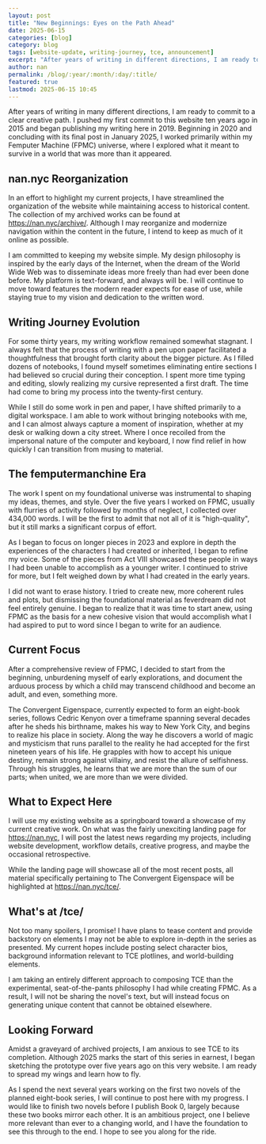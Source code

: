 ```yaml
---
layout: post
title: "New Beginnings: Eyes on the Path Ahead"
date: 2025-06-15
categories: [blog]
category: blog
tags: [website-update, writing-journey, tce, announcement]
excerpt: "After years of writing in different directions, I am ready to commit to a clear creative path and have reorganized this site to reflect that focus."
author: nan
permalink: /blog/:year/:month/:day/:title/
featured: true
lastmod: 2025-06-15 10:45
---
```


After years of writing in many different directions, I am ready to commit to a clear creative path. I pushed my first commit to this website ten years ago in 2015 and began publishing my writing here in 2019. Beginning in 2020 and concluding with its final post in January 2025, I worked primarily within my Femputer Machine (FPMC) universe, where I explored what it meant to survive in a world that was more than it appeared.

## nan.nyc Reorganization

In an effort to highlight my current projects, I have streamlined the organization of the website while maintaining access to historical content. The collection of my archived works can be found at https://nan.nyc/archive/. Although I may reorganize and modernize navigation within the content in the future, I intend to keep as much of it online as possible. 

I am committed to keeping my website simple. My design philosophy is inspired by the early days of the Internet, when the dream of the World Wide Web was to disseminate ideas more freely than had ever been done before. My platform is text-forward, and always will be. I will continue to move toward features the modern reader expects for ease of use, while staying true to my vision and dedication to the written word.

## Writing Journey Evolution

For some thirty years, my writing workflow remained somewhat stagnant. I always felt that the process of writing with a pen upon paper facilitated a thoughtfulness that brought forth clarity about the bigger picture. As I filled dozens of notebooks, I found myself sometimes eliminating entire sections I had believed so crucial during their conception. I spent more time typing and editing, slowly realizing my cursive represented a first draft. The time had come to bring my process into the twenty-first century.

While I still do some work in pen and paper, I have shifted primarily to a digital workspace. I am able to work without bringing notebooks with me, and I can almost always capture a moment of inspiration, whether at my desk or walking down a city street. Where I once recoiled from the impersonal nature of the computer and keyboard, I now find relief in how quickly I can transition from musing to material.

## The femputermanchine Era

The work I spent on my foundational universe was instrumental to shaping my ideas, themes, and style. Over the five years I worked on FPMC, usually with flurries of activity followed by months of neglect, I collected over 434,000 words. I will be the first to admit that not all of it is "high-quality", but it still marks a significant corpus of effort. 

As I began to focus on longer pieces in 2023 and explore in depth the experiences of the characters I had created or inherited, I began to refine my voice. Some of the pieces from Act VIII showcased these people in ways I had been unable to accomplish as a younger writer. I continued to strive for more, but I felt weighed down by what I had created in the early years. 

I did not want to erase history. I tried to create new, more coherent rules and plots, but dismissing the foundational material as feverdream did not feel entirely genuine. I began to realize that it was time to start anew, using FPMC as the basis for a new cohesive vision that would accomplish what I had aspired to put to word since I began to write for an audience.

## Current Focus

After a comprehensive review of FPMC, I decided to start from the beginning, unburdening myself of early explorations, and document the arduous process by which a child may transcend childhood and become an adult, and even, something more. 

The Convergent Eigenspace, currently expected to form an eight-book series, follows Cedric Kenyon over a timeframe spanning several decades after he sheds his birthname, makes his way to New York City, and begins to realize his place in society. Along the way he discovers a world of magic and mysticism that runs parallel to the reality he had accepted for the first nineteen years of his life. He grapples with how to accept his unique destiny, remain strong against villainy, and resist the allure of selfishness. Through his struggles, he learns that we are more than the sum of our parts; when united, we are more than we were divided.

## What to Expect Here

I will use my existing website as a springboard toward a showcase of my current creative work. On what was the fairly unexciting landing page for https://nan.nyc, I will post the latest news regarding my projects, including website development, workflow details, creative progress, and maybe the occasional retrospective. 

While the landing page will showcase all of the most recent posts, all material specifically pertaining to The Convergent Eigenspace will be highlighted at https://nan.nyc/tce/. 

## What's at /tce/

Not too many spoilers, I promise! I have plans to tease content and provide backstory on elements I may not be able to explore in-depth in the series as presented. My current hopes include posting select character bios, background information relevant to TCE plotlines, and world-building elements. 

I am taking an entirely different approach to composing TCE than the experimental, seat-of-the-pants philosophy I had while creating FPMC. As a result, I will not be sharing the novel's text, but will instead focus on generating unique content that cannot be obtained elsewhere. 

## Looking Forward

Amidst a graveyard of archived projects, I am anxious to see TCE to its completion. Although 2025 marks the start of this series in earnest, I began sketching the prototype over five years ago on this very website. I am ready to spread my wings and learn how to fly. 

As I spend the next several years working on the first two novels of the planned eight-book series, I will continue to post here with my progress. I would like to finish two novels before I publish Book 0, largely because these two books mirror each other. It is an ambitious project, one I believe more relevant than ever to a changing world, and I have the foundation to see this through to the end. I hope to see you along for the ride.
